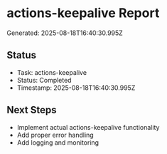 # actions-keepalive Report

Generated: 2025-08-18T16:40:30.995Z

## Status
- Task: actions-keepalive
- Status: Completed
- Timestamp: 2025-08-18T16:40:30.995Z

## Next Steps
- Implement actual actions-keepalive functionality
- Add proper error handling
- Add logging and monitoring
